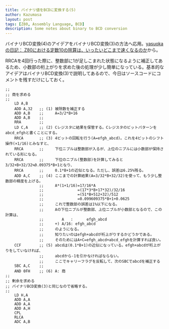 ```yaml
---
title: バイナリ値をBCDに変換する(5)
author: Kazumasa
layout: post
tags: [Z80, Assembly Language, BCD]
description: Some notes about binary to BCD conversion
---
```

バイナリBCD変換(4)のアイデアをバイナリBCD変換(3)の方法へ応用。[yasuokaの日記： Z80における定数10の除算は、いったいどこまで速くなるのか](https://srad.jp/~yasuoka/journal/631920/)から。

RRCAを4回行った際に、整数部に1が足しこまれた状態になるように補正してあるため、小数部の桁上がりを求めた後の処理が少し簡単になっている。基本的なアイデアはバイナリBCD変換(3)で説明してあるので、今日はソースコードにコメントを残すだけにしておく。

```
;;
;; 商を求める
;;
    LD A,B
    ADD A,32   ;; (1) 被除数を補正する
    ADD A,B    ;;     A=3/2*B+16
    ADD A,B    ;;
    RRA        ;; 
    LD C,A     ;; (2) Cレジスタに結果を保管する。Cレジスタのビットパターンをabcd_efghと書くことにする。
    RRCA       ;; (3) 4ビットの回転を行う(A=efgh_abcd)。これを4ビットのシフト操作(×1/16)とみなすと、
    RRCA       ;;     下位ニブルは整数部が入るが、上位のニブルには小数部が保持されている形になる。
    RRCA       ;;     下位のニブル(整数部)を計算してみると3/32+B+32/32≒0.09375*B+1となり、 
    RRCA       ;;     0.1*B+1の近似となる。ただし、誤差は6.25%残る。
    ADD A,C    ;; (4) ここまでの計算結果(A=3/32*B+32/32)を使って、もう少し整数部の精度を上げる。
               ;;     A*(1+1/16)=17/16*A
               ;;               =(17*3*B+17*32)/32/16
               ;;               =(51*B+512+32)/512
               ;;               =0.099609375*B+1+0.0625
               ;;     これで整数部の誤差は1%以下になる。
               ;;     Aの下位ニブルが整数部、上位ニブルが小数部となるので、この計算は、
               ;;        A   :      efgh_abcd
               ;;     +) A/16: efgh_abcd
               ;;     のようになる。
               ;;     知りたいのはefgh+abcdが桁上がりするかどうかである。
               ;;     そのためにはA+C=efgh_abcd+abcd_efghを計算すれば良い。
    CCF        ;; (5) abcdは(0.1*B+1)の近似になっている。efgh+abcdが桁上がりをしていなければ、
               ;;     abcdから-1を引かなければならない。
               ;;     ここでキャリーフラグを反転して、次のSBCでabcdを補正する
    SBC A,C    ;; 
    AND 0FH    ;; (6) A: 商
;;
;; 剰余を求める
;; バイナリBCD変換(3)と同じなので省略する。
;;
    LD H,A
    ADD A,A
    ADD A,A
    ADD A,H
    CPL
    RLCA
    ADC A,B
```
